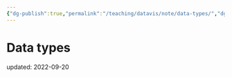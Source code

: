 ```yaml
---
{"dg-publish":true,"permalink":"/teaching/datavis/note/data-types/","dgPassFrontmatter":true}
---
```



# Data types
updated: 2022-09-20

